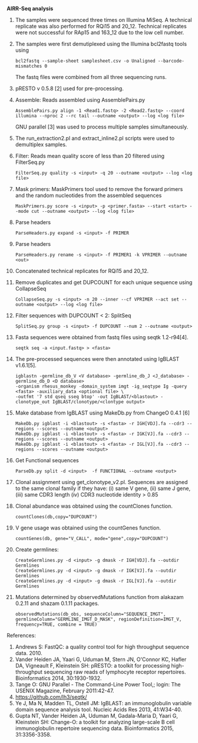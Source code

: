 **AIRR-Seq analysis**

1. The samples were sequenced three times on Illumina MiSeq. A technical replicate was also performed for RQi15 and 20_12. 
   Technical replicates were not successful for RAp15 and 163_12 due to the low cell number.

2. The samples were first demutiplexed using the Illumina bcl2fastq tools using

   `bcl2fastq --sample-sheet samplesheet.csv -o Unaligned --barcode-mismatches 0`
   
   The fastq files were combined from all three sequencing runs.
   
3. pRESTO v 0.5.8 [2] used for pre-processing.

4. Assemble: Reads assembled using AssemblePairs.py
   
   `AssemblePairs.py align -1 <Read1.fastq> -2 <Read2.fastq> --coord illumina --nproc 2 --rc tail --outname <output> --log <log file>`
   
   GNU parallel [3] was used to process multiple samples simultaneously.
  
5. The run_extraction2.pl and extract_inline2.pl scripts were used to demultiplex samples.

6. Filter: Reads mean quality score of less than 20 filtered using FilterSeq.py

   `FilterSeq.py quality -s <input> -q 20 --outname <output> --log <log file>`

7. Mask primers: MaskPrimers tool used to remove the forward primers and the random nucleotides from the assembled sequences

   `MaskPrimers.py score -s <input> -p <primer.fasta> --start <start> --mode cut --outname <output> --log <log file>`

8. Parse headers

   `ParseHeaders.py expand -s <input> -f PRIMER`

9. Parse headers

    `ParseHeaders.py rename -s <input> -f PRIMER1 -k VPRIMER --outname <out>`
   
10. Concatenated technical replicates for RQi15 and 20_12.

11. Remove duplicates and get DUPCOUNT for each unique sequence using CollapseSeq

    `CollapseSeq.py -s <input> -n 20 --inner --cf VPRIMER --act set --outname <output> --log <log file>`

12. Filter sequences with DUPCOUNT < 2: SplitSeq

    `SplitSeq.py group -s <input> -f DUPCOUNT --num 2 --outname <output>`

13. Fasta sequences were obtained from fastq files using seqtk 1.2-r94[4]. 
    
    `seqtk seq -a <input.fastq> > <fasta>`
    
14. The pre-processed sequences were then annotated using IgBLAST v1.6.1[5].
	
    ```
	igblastn -germline_db_V <V database> -germline_db_J <J_database> -germline_db_D <D database> 
    -organism rhesus_monkey -domain_system imgt -ig_seqtype Ig -query <fasta> -auxiliary_data <optional file> \
    -outfmt '7 std qseq sseq btop' -out IgBLAST/<blastout> -clonotype_out IgBLAST/clonotype/<clontype output>
    ```

15. Make database from IgBLAST using MakeDb.py from ChangeO 0.4.1 [6]

    ```
    MakeDb.py igblast -i <blastout> -s <fasta> -r IGH[VDJ].fa --cdr3 --regions --scores --outname <output>
    MakeDb.py igblast -i <blastout> -s <fasta> -r IGK[VJ].fa --cdr3 --regions --scores --outname <output>
    MakeDb.py igblast -i <blastout> -s <fasta> -r IGL[VJ].fa --cdr3 --regions --scores --outname <output>
    ```

16. Get Functional sequences

    `ParseDb.py split -d <input>  -f FUNCTIONAL --outname <output>`

17. Clonal assignment using get_clonotype_v2.pl. Sequences are assigned to the same clonal family if they have: 
      (i) same V gene, 
     (ii) same J gene,
    (iii) same CDR3 length
     (iv) CDR3 nucleotide identity > 0.85
 
18. Clonal abundance was obtained using the countClones function.
	
	`countClones(db,copy="DUPCOUNT")`
 
19. V gene usage was obtained using the countGenes function.

	`countGenes(db, gene="V_CALL", mode="gene",copy="DUPCOUNT")`

20. Create germlines:
    ```
    CreateGermlines.py -d <input> -g dmask -r IGH[VDJ].fa --outdir Germlines
    CreateGermlines.py -d <input> -g dmask -r IGK[VJ].fa --outdir Germlines
    CreateGermlines.py -d <input> -g dmask -r IGL[VJ].fa --outdir Germlines
    ```

21. Mutations determined by observedMutations function from alakazam 0.2.11 and shazam 0.1.11 packages.

    `observedMutations(db_obs, sequenceColumn="SEQUENCE_IMGT",
                              germlineColumn="GERMLINE_IMGT_D_MASK",
                              regionDefinition=IMGT_V,
                              frequency=TRUE, combine = TRUE)`                          
							  
References:
1. Andrews S: FastQC: a quality control tool for high throughput sequence data. 2010.
2. Vander Heiden JA, Yaari G, Uduman M, Stern JN, O'Connor KC, Hafler DA, Vigneault F, Kleinstein SH: pRESTO: a toolkit for processing high-throughput sequencing raw reads of lymphocyte receptor repertoires. Bioinformatics 2014, 30:1930-1932.
3. Tange O: GNU Parallel - The Command-Line Power Tool,; login: The USENIX Magazine, February 2011:42-47.
4. https://github.com/lh3/seqtk/
5. Ye J, Ma N, Madden TL, Ostell JM: IgBLAST: an immunoglobulin variable domain sequence analysis tool. Nucleic Acids Res 2013, 41:W34-40.
6. Gupta NT, Vander Heiden JA, Uduman M, Gadala-Maria D, Yaari G, Kleinstein SH: Change-O: a toolkit for analyzing large-scale B cell immunoglobulin repertoire sequencing data. Bioinformatics 2015, 31:3356-3358.
